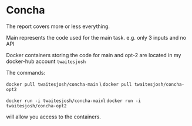 
# Concha

The report covers more or less everything.


Main represents the code used for the main task. e.g. only 3 inputs and no API

Docker containers storing the code for main and opt-2 are located in my docker-hub account `twaitesjosh`


The commands:

` docker pull twaitesjosh/concha-main ` \ ` docker pull twaitesjosh/concha-opt2 ` 


` docker run -i twaitesjosh/concha-main `\ `docker run -i twaitesjosh/concha-opt2` 


will allow you access to the containers.
